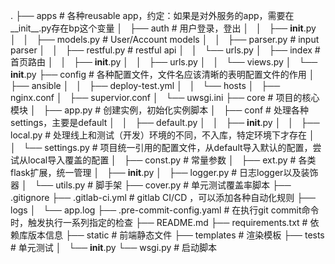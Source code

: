 .
├── apps  # 各种reusable app，约定：如果是对外服务的app，需要在__init__.py存在bp这个变量
│   ├── auth  # 用户登录，登出
│   │   ├── __init__.py
│   │   ├── models.py  # User/Account models
│   │   ├── parser.py  # input parser
│   │   ├── restful.py  # restful api
│   │   └── urls.py
│   ├── index  # 首页路由
│   │   ├── __init__.py
│   │   ├── urls.py
│   │   └── views.py
│   └── __init__.py
├── config  # 各种配置文件，文件名应该清晰的表明配置文件的作用
│   ├── ansible
│   │   ├── deploy-test.yml
│   │   └── hosts
│   ├── nginx.conf
│   ├── supervior.conf
│   └── uwsgi.ini
├── core  # 项目的核心模块
│   ├── app.py  # 创建实例，初始化实例脚本
│   ├── conf  # 处理各种settings，主要是default
│   │   ├── default.py
│   │   ├── __init__.py
│   │   ├── local.py  # 处理线上和测试（开发）环境的不同，不入库，特定环境下才存在
│   │   └── settings.py  # 项目统一引用的配置文件，从default导入默认的配置，尝试从local导入覆盖的配置
│   ├── const.py  # 常量参数
│   ├── ext.py  # 各类flask扩展，统一管理
│   ├── __init__.py
│   ├── logger.py  # 日志logger以及装饰器
│   └── utils.py  # 脚手架
├── cover.py  # 单元测试覆盖率脚本
├── .gitignore
├── .gitlab-ci.yml  # gitlab CI/CD ，可以添加各种自动化规则
├── logs
│   └── app.log
├── .pre-commit-config.yaml  # 在执行git commit命令时，触发执行一系列指定的检查
├── README.md
├── requirements.txt  # 依赖库版本信息
├── static  # 前端静态文件
├── templates  # 渲染模板
├── tests  # 单元测试
│   └── __init__.py
└── wsgi.py  # 启动脚本

